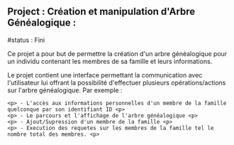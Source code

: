## Project : Création et manipulation d'Arbre Généalogique :
#status : Fini

<p> Ce projet a pour but de permettre la création d'un arbre généalogique pour un individu contenant les membres de sa famille et leurs informations. <p>

<p> Le projet contient une interface permettant la communication avec l'utilisateur lui offrant la possibilité d'effectuer plusieurs opérations/actions sur l'arbre généalogique. Par exemple :

	<p> - L'accès aux informations personnelles d'un membre de la famille quelconque par son identifiant ID <p>
	<p> - Le parcours et l'affichage de l'arbre généalogique <p>
	<p> - Ajout/Supression d'un membre de la famille <p>
	<p> - Execution des requetes sur les membres de la famille tel le nombre total des membres. <p>
